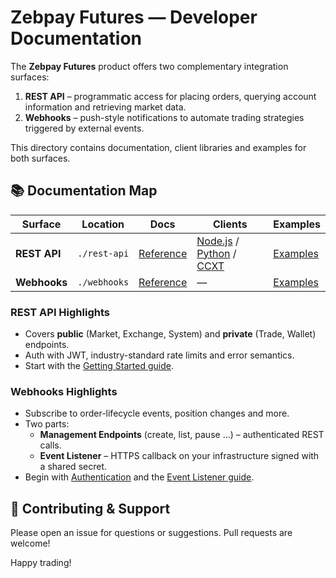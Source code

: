 # Zebpay Futures — Developer Documentation

The **Zebpay Futures** product offers two complementary integration surfaces:

1. **REST API** – programmatic access for placing orders, querying account information and retrieving market data.
2. **Webhooks** – push-style notifications to automate trading strategies triggered by external events.

This directory contains documentation, client libraries and examples for both surfaces.

## 📚 Documentation Map

| Surface | Location | Docs | Clients | Examples |
|---------|----------|------|---------|----------|
| **REST API** | `./rest-api` | [Reference](./rest-api/reference-docs) | [Node.js](./rest-api/clients/http/node/README.md) / [Python](./rest-api/clients/http/python/README.md) / [CCXT](./rest-api/clients/ccxt/node/README.md) | [Examples](./rest-api/examples) |
| **Webhooks** | `./webhooks` | [Reference](./webhooks/reference-docs) | — | [Examples](./webhooks/examples) |

### REST API Highlights
* Covers **public** (Market, Exchange, System) and **private** (Trade, Wallet) endpoints.
* Auth with JWT, industry-standard rate limits and error semantics.
* Start with the [Getting Started guide](./rest-api/reference-docs/getting-started.md).

### Webhooks Highlights
* Subscribe to order-lifecycle events, position changes and more.
* Two parts:
  * **Management Endpoints** (create, list, pause …) – authenticated REST calls.
  * **Event Listener** – HTTPS callback on your infrastructure signed with a shared secret.
* Begin with [Authentication](./webhooks/reference-docs/authentication.md) and the [Event Listener guide](./webhooks/reference-docs/event-listener.md).

## 🤝 Contributing & Support
Please open an issue for questions or suggestions. Pull requests are welcome!

Happy trading!
